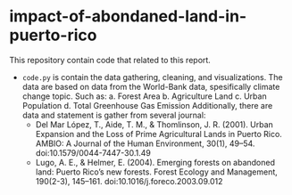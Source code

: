 # impact-of-abondaned-land-in-puerto-rico
This repository contain code that related to this report. 
- `code.py` is contain the data gathering, cleaning, and visualizations. The data are based on data from the World-Bank data, spesifically climate change topic. Such as:
  a. Forest Area
  b. Agriculture Land
  c. Urban Population
  d. Total Greenhouse Gas Emission
  Additionally, there are data and statement is gather from several journal:
  -	Del Mar López, T., Aide, T. M., & Thomlinson, J. R. (2001). Urban Expansion and the Loss of Prime Agricultural Lands in Puerto Rico. AMBIO: A Journal of the Human Environment, 30(1), 49–54. doi:10.1579/0044-7447-30.1.49
  -	Lugo, A. E., & Helmer, E. (2004). Emerging forests on abandoned land: Puerto Rico’s new forests. Forest Ecology and Management, 190(2-3), 145–161. doi:10.1016/j.foreco.2003.09.012 

